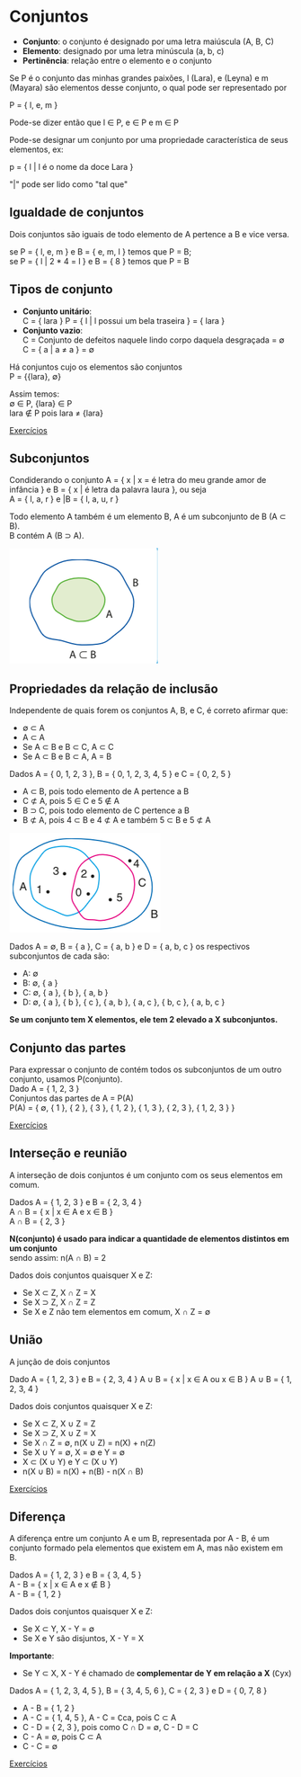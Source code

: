 # Conjuntos

- **Conjunto**: o conjunto é designado por uma letra maiúscula (A, B, C)
- **Elemento**: designado por uma letra minúscula (a, b, c)
- **Pertinência**: relação entre o elemento e o conjunto

Se P é o conjunto das minhas grandes paixões, l (Lara), e (Leyna) e m (Mayara) são elementos desse conjunto, o qual pode ser representado por 

P = { l, e, m }

Pode-se dizer então que l ∈ P, e ∈ P e m ∈ P

Pode-se designar um conjunto por uma propriedade característica de seus elementos, ex:

p = { l | l é o nome da doce Lara }

"|" pode ser lido como "tal que"


## Igualdade de conjuntos

Dois conjuntos são iguais de todo elemento de A pertence a B e vice versa.

se P = { l, e, m } e B = { e, m, l } temos que P = B; <br>
se P = { l | 2 * 4 = l } e B = { 8 } temos que P = B

## Tipos de conjunto

- **Conjunto unitário**:  <br>
C = { lara }
P = { l | l possui um bela traseira } = { lara }
- **Conjunto vazio**: <br>
C = Conjunto de defeitos naquele lindo corpo daquela desgraçada = ∅ <br>
C = { a | a ≠ a } = ∅

Há conjuntos cujo os elementos são conjuntos <br>
P = {{lara}, ∅}

Assim temos: <br>
∅ ∈ P, {lara} ∈ P <br>
lara ∉ P pois lara ≠ {lara}

[Exercícios](./cases/1.md)

## Subconjuntos

Condiderando o conjunto A = { x | x = é letra do meu grande amor de infância } e B = { x | é letra da palavra laura }, ou seja <br>
A = { l, a, r } e |B = { l, a, u, r } <br>

Todo elemento A também é um elemento B, A é um subconjunto de B (A ⊂ B). <br>
B contém A (B ⊃ A).

![alt text](../../img/1.png)

## Propriedades da relação de inclusão

Independente de quais forem os conjuntos A, B, e C, é correto afirmar que: 
  - ∅ ⊂ A
  - A ⊂ A
  - Se A ⊂ B e B ⊂ C, A ⊂ C
  - Se A ⊂ B e B ⊂ A, A = B

Dados A = { 0, 1, 2, 3 }, B = { 0, 1, 2, 3, 4, 5 } e C = { 0, 2, 5 }
  - A ⊂ B, pois todo elemento de A pertence a B
  - C ⊄ A, pois 5 ∈ C e 5 ∉ A
  - B ⊃ C, pois todo elemento de C pertence a B
  - B ⊄ A, pois 4 ⊂ B e 4 ⊄ A e também 5 ⊂ B e 5 ⊄ A

  ![alt text](../../img/2.png)

Dados A = ∅, B = { a }, C = { a, b } e D = { a, b, c } os respectivos subconjuntos de cada são:
  - A: ∅
  - B: ∅, { a }
  - C: ∅, { a }, { b }, { a, b }
  - D: ∅, { a }, { b }, { c }, { a, b }, { a, c }, { b, c }, { a, b, c }

**Se um conjunto tem X elementos, ele tem 2 elevado a X subconjuntos.**


## Conjunto das partes
Para expressar o conjunto de contém todos os subconjuntos de um outro conjunto, usamos P(conjunto). <br>
Dado A = { 1, 2, 3 } <br>
Conjuntos das partes de A = P(A) <br>
P(A) = { ∅, { 1 }, { 2 }, { 3 }, { 1, 2 }, { 1, 3 }, { 2, 3 }, { 1, 2, 3 } }

[Exercícios](./cases/2.md)

## Interseção e reunião
A interseção de dois conjuntos é um conjunto com os seus elementos em comum. 

Dados A = { 1, 2, 3 } e B = { 2, 3, 4 } <br>
A ∩ B = { x | x ∈ A e x ∈ B } <br>
A ∩ B = { 2, 3 }

**N(conjunto) é usado para indicar a quantidade de elementos distintos em um conjunto** <br>
  sendo assim: n(A ∩ B) = 2

Dados dois conjuntos quaisquer X e Z: <br>
  - Se X ⊂ Z, X ∩ Z = X
  - Se X ⊃ Z, X ∩ Z = Z
  - Se X e Z não tem elementos em comum, X ∩ Z = ∅

## União
A junção de dois conjuntos

Dado A = { 1, 2, 3 } e B = { 2, 3, 4 }
A ∪ B = { x | x ∈ A ou x ∈ B }
A ∪ B = { 1, 2, 3, 4 }

Dados dois conjuntos quaisquer X e Z: <br>
  - Se X ⊂ Z, X ∪ Z = Z
  - Se X ⊃ Z, X ∪ Z = X
  - Se X ∩ Z = ∅, n(X ∪ Z) = n(X) + n(Z)
  - Se X ∪ Y = ∅, X = ∅ e Y = ∅
  - X ⊂ (X ∪ Y) e Y ⊂ (X ∪ Y)
  - n(X ∪ B) = n(X) + n(B) - n(X ∩ B)


[Exercícios](./cases/3.md)


## Diferença
A diferença entre um conjunto A e um B, representada por A - B, é um conjunto formado pela elementos que existem em A, mas não existem em B. <br>

Dados A = { 1, 2, 3 } e B = { 3, 4, 5 } <br>
A - B = { x | x ∈ A e x ∉ B } <br>
A - B = { 1, 2 } <br>


Dados dois conjuntos quaisquer X e Z:
  - Se X ⊂ Y, X - Y = ∅
  - Se X e Y são disjuntos, X - Y = X

**Importante**: <br> 
  - Se Y ⊂ X, X - Y é chamado de **complementar de Y em relação a X** (∁yx) <br>

Dados A = { 1, 2, 3, 4, 5 }, B = { 3, 4, 5, 6 }, C = { 2, 3 } e D = { 0, 7, 8 } <br>
  - A - B = { 1, 2 }
  - A - C = { 1, 4, 5 }, A - C = ∁ca, pois C ⊂ A
  - C - D = { 2, 3 }, pois como C ∩ D = ∅, C - D = C
  - C - A = ∅, pois C ⊂ A
  - C - C = ∅

[Exercícios](./cases/4.md)